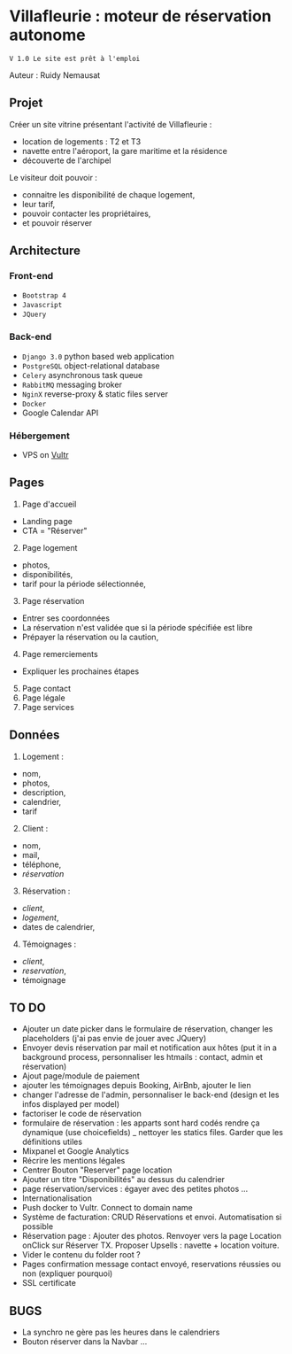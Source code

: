 # Villafleurie : moteur de réservation autonome

`V 1.0 Le site est prêt à l'emploi`

Auteur : Ruidy Nemausat

## Projet

Créer un site vitrine présentant l'activité de Villafleurie :

- location de logements : T2 et T3
- navette entre l'aéroport, la gare maritime et la résidence
- découverte de l'archipel

Le visiteur doit pouvoir :

- connaitre les disponibilité de chaque logement,
- leur tarif,
- pouvoir contacter les propriétaires,
- et pouvoir réserver

## Architecture

### Front-end

- `Bootstrap 4`
- `Javascript`
- `JQuery`

### Back-end

- `Django 3.0` python based web application
- `PostgreSQL` object-relational database
- `Celery` asynchronous task queue
- `RabbitMQ` messaging broker
- `NginX` reverse-proxy & static files server
- `Docker`
- Google Calendar API

### Hébergement

- VPS on [Vultr](https://my.vultr.com/subs/?SUBID=32140017)

## Pages

1. Page d'accueil

- Landing page
- CTA = "Réserver"

2. Page logement

- photos,
- disponibilités,
- tarif pour la période sélectionnée,

3. Page réservation

- Entrer ses coordonnées
- La réservation n'est validée que si la période spécifiée est libre
- Prépayer la réservation ou la caution,

4. Page remerciements

- Expliquer les prochaines étapes

5. Page contact
6. Page légale
7. Page services

## Données

1. Logement :

- nom,
- photos,
- description,
- calendrier,
- tarif

2. Client :

- nom,
- mail,
- téléphone,
- _réservation_

3. Réservation :

- _client_,
- _logement_,
- dates de calendrier,

4. Témoignages :

- _client_,
- _reservation_,
- témoignage

## TO DO

- Ajouter un date picker dans le formulaire de réservation, changer les placeholders (j'ai pas envie de jouer avec JQuery)
- Envoyer devis réservation par mail et notification aux hôtes (put it in a background process, personnaliser les htmails : contact, admin et réservation)
- Ajout page/module de paiement
- ajouter les témoignages depuis Booking, AirBnb, ajouter le lien
- changer l'adresse de l'admin, personnaliser le back-end (design et les infos displayed per model)
- factoriser le code de réservation
- formulaire de réservation : les apparts sont hard codés rendre ça dynamique (use choicefields)
  \_ nettoyer les statics files. Garder que les définitions utiles
- Mixpanel et Google Analytics
- Récrire les mentions légales
- Centrer Bouton "Reserver" page location
- Ajouter un titre "Disponibilités" au dessus du calendrier
- page réservation/services : égayer avec des petites photos …
- Internationalisation
- Push docker to Vultr. Connect to domain name
- Système de facturation: CRUD Réservations et envoi. Automatisation si possible
- Réservation page : Ajouter des photos. Renvoyer vers la page Location onClick sur Réserver TX. Proposer Upsells : navette + location voiture.
- Vider le contenu du folder root ?
- Pages confirmation message contact envoyé, reservations réussies ou non (expliquer pourquoi)
- SSL certificate

## BUGS

- La synchro ne gère pas les heures dans le calendriers
- Bouton réserver dans la Navbar …
